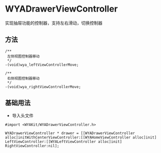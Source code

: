 # WYADrawerViewController

实现抽屉功能的控制器，支持左右滑动，切换控制器

## 方法

```
/**
 左侧视图控制器移动
 */
-(void)wya_leftViewControllerMove;

/**
 右侧视图控制器移动
 */
-(void)wya_rightViewControllerMove;
```

## 基础用法
* 导入头文件

```
#import <WYAKit/WYADrawerViewController.h>
```

```
WYADrawerViewController * drawer = [[WYADrawerViewController alloc]initWithCenterViewController:[[WYAHomeViewController alloc]init] LeftViewController:[[WYALeftViewController alloc]init] RightViewController:nil];
```


